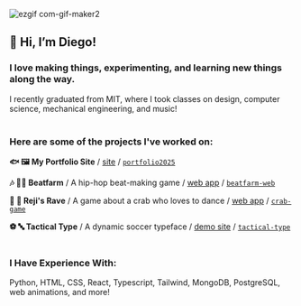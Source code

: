 ![ezgif com-gif-maker2](https://github.com/user-attachments/assets/7b330708-1cbe-4e9f-9e28-9990e3fa442d)


## 👋 Hi, I’m Diego! 


### I love making things, experimenting, and learning new things along the way.
 I recently graduated from MIT, where I took classes on design, computer science, mechanical engineering, and music!
<br></br>
### Here are some of the projects I've worked on:

<strong>🐟 🖼️ My Portfolio Site</strong> / [site](https://diegoyl.com)  /  [`portfolio2025`](https://github.com/diegoyl/portfolio2025)

<strong>🎶 🧑‍🌾 Beatfarm</strong> / A hip-hop beat-making game / [web app](https://diegoyl.com/beatfarm-web)  /  [`beatfarm-web`](https://github.com/diegoyl/beatfarm-web)

<strong>🦀 🪩 Reji's Rave</strong> / A game about a crab who loves to dance / [web app](https://rejis-rave.vercel.app/)  /  [`crab-game`](http://github.com/diegoyl/crab-game/)

<strong>⚽ 🔤 Tactical Type</strong> / A dynamic soccer typeface / [demo site](https://diegoyl.github.io/tactical-type/) /  [`tactical-type`](https://github.com/diegoyl/tactical-type)
<br></br>
### I Have Experience With:

Python, HTML, CSS, React, Typescript, Tailwind, MongoDB, PostgreSQL, web animations, and more!
<br></br>
